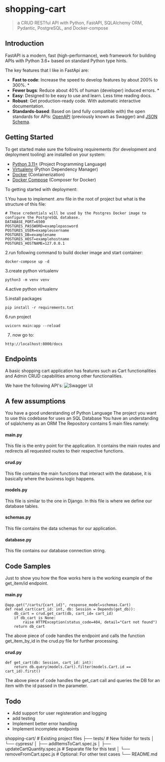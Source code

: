# shopping-cart
> a CRUD RESTful API with Python, FastAPI, SQLAlchemy ORM, Pydantic, PostgreSQL, and Docker-compose
## Introduction

FastAPI is a modern, fast (high-performance), web framework for building APIs with Python 3.6+ based on standard Python type hints.

The key features that I like in FastApi are:

* **Fast to code**: Increase the speed to develop features by about 200% to 300%. *
* **Fewer bugs**: Reduce about 40% of human (developer) induced errors. *
* **Easy**: Designed to be easy to use and learn. Less time reading docs.
* **Robust**: Get production-ready code. With automatic interactive documentation.
* **Standards-based**: Based on (and fully compatible with) the open standards for APIs: <a href="https://github.com/OAI/OpenAPI-Specification" class="external-link" target="_blank">OpenAPI</a> (previously known as Swagger) and <a href="https://json-schema.org/" class="external-link" target="_blank">JSON Schema</a>.



## Getting Started

To get started make sure the following requirements (for development and deployment tooling) are installed on your system:

- [Python 3.11+](https://www.python.org/downloads/) (Project Programming Language)
- [Virtualenv](https://virtualenv.pypa.io/en/latest/) (Python Dependency Manager)
- [Docker](https://hub.docker.com/) (Containerization)
- [Docker Compose](https://docs.docker.com/compose/) (Composer for Docker)

To getting started with deployment:

1.You have to implement .env file in the root of project but what is the structure of this file:
```
# These credentials will be used by the Postgres Docker image to configure the PostgreSQL database.
DATABASE_PORT=6500
POSTGRES_PASSWORD=examplepassword
POSTGRES_USER=exampleusername
POSTGRES_DB=examplename
POSTGRES_HOST=examplehostname
POSTGRES_HOSTNAME=127.0.0.1
```

2.run following command to build docker image and start container:
```
docker-compose up -d
```
3.create python virtualenv
```
python3 -m venv venv
```
4.active python virtualenv

5.install packages
```
pip install -r requirements.txt
```
6.run project
```
uvicorn main:app --reload
```
7. now go to:
```
http://localhost:8000/docs
```



## Endpoints

A basic shopping cart application has features such as  Cart functionalities and Admin CRUD capabilities among other functionalities.

We have the following API's:
![Swagger UI](https://github.com/movassaghi6/shopping-cart/blob/main/screenshot.png)

## A few assumptions
You have a good understanding of Python Language
The project you want to use this codebase for uses an SQL Database
You have an understanding of sqlalchemy as an ORM
The Repository contains 5 main files namely:

#### main.py
This file is the entry point for the application. It contains the main routes and redirects all requested routes to their respective functions.
#### crud.py
This file contains the main functions that interact with the database, it is basically where the business logic happens.
#### models.py
This file is similar to the one in Django. In this file is where we define our database tables.
#### schemas.py
This file contains the data schemas for our application.
#### database.py
This file contains our database connection string.


## Code Samples
Just to show you how the flow works here is the working example of the get_item/id endpoint.
#### main.py
```
@app.get("/carts/{cart_id}", response_model=schemas.Cart)
def read_cart(cart_id: int, db: Session = Depends(get_db)):
    db_cart = crud.get_cart(db, cart_id= cart_id)
    if db_cart is None:
        raise HTTPException(status_code=404, detail="Cart not found")
    return db_cart
```
The above piece of code handles the endpoint and calls the function get_item_by_id in the crud.py file for further processing.
#### crud.py
```
def get_cart(db: Session, cart_id: int):
    return db.query(models.Cart).filter(models.Cart.id == cart_id).first()
```
The above piece of code handles the get_cart call and queries the DB for an item with the id passed in the parameter.


## Todo

- Add support for user registeration and logging
- add testing
- Implement better error handling
- Implement incomplete endpoints

shopping-cart/ # Existing project files
├── tests/                  # New folder for tests
│   └── cypress/
│       ├── addItemsToCart.spec.js
│       ├── updateCartQuantity.spec.js    # Separate file for this test
│       └── removeFromCart.spec.js        # Optional: For other test cases
└── README.md
